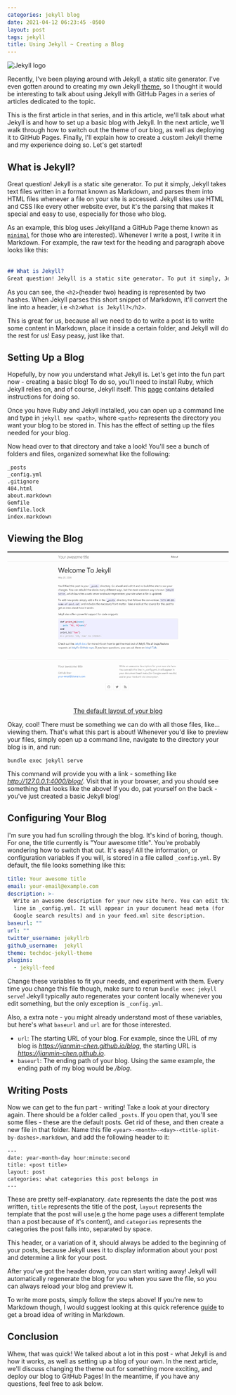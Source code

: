 ```yaml
---
categories: jekyll blog
date: 2021-04-12 06:23:45 -0500
layout: post
tags: jekyll
title: Using Jekyll ~ Creating a Blog
---
```

<img src="https://repository-images.githubusercontent.com/65252/f2b7c780-70b6-11e9-85d2-f4bda8708a2d" alt="Jekyll logo">

Recently, I've been playing around with Jekyll, a static site generator. I've even gotten around to creating my own Jekyll [theme](https://github.com/jianmin-chen/techdoc), so I thought it would be interesting to talk about using Jekyll with GitHub Pages in a series of articles dedicated to the topic.

This is the first article in that series, and in this article, we'll talk about what Jekyll is and how to set up a basic blog with Jekyll. In the next article, we'll walk through how to switch out the theme of our blog, as well as deploying it to GitHub Pages. Finally, I'll explain how to create a custom Jekyll theme and my experience doing so. Let's get started!

## What is Jekyll?
Great question! Jekyll is a static site generator. To put it simply, Jekyll takes text files written in a format known as Markdown, and parses them into HTML files whenever a file on your site is accessed. Jekyll sites use HTML and CSS like every other website ever, but it's the parsing that makes it special and easy to use, especially for those who blog.

As an example, this blog uses Jekyll(and a GitHub Page theme known as [`minimal`](https://github.com/pages-themes/minimal) for those who are interested). Whenever I write a post, I write it in Markdown. For example, the raw text for the heading and paragraph above looks like this:
~~~markdown

## What is Jekyll?
Great question! Jekyll is a static site generator. To put it simply, Jekyll takes text files written in a format known as Markdown, and parses them into HTML files whenever a file on your site is accessed. Jekyll sites use HTML and CSS like every other website ever, but it's the parsing that makes it special and easy to use, especially for those who blog.
~~~
As you can see, the `<h2>`(header two) heading is represented by two hashes. When Jekyll parses this short snippet of Markdown, it'll convert the line into a header, i.e `<h2>What is Jekyll?</h2>`.

This is great for us, because all we need to do to write a post is to write some content in Markdown, place it inside a certain folder, and Jekyll will do the rest for us! Easy peasy, just like that.

## Setting Up a Blog
Hopefully, by now you understand what Jekyll is. Let's get into the fun part now - creating a basic blog! To do so, you'll need to install Ruby, which Jekyll relies on, and of course, Jekyll itself. This [page](https://jekyllrb.com/docs/installation/) contains detailed instructions for doing so.

Once you have Ruby and Jekyll installed, you can open up a command line and type in `jekyll new <path>`, where `<path>` represents the directory you want your blog to be stored in. This has the effect of setting up the files needed for your blog.

Now head over to that directory and take a look! You'll see a bunch of folders and files, organized somewhat like the following:
~~~
_posts
_config.yml
.gitignore
404.html
about.markdown
Gemfile
Gemfile.lock
index.markdown
~~~

## Viewing the Blog
<img src="https://raw.githubusercontent.com/jekyll/minima/master/screenshot.png" alt="Minima theme">
<a href="https://github.com/jekyll/minima" style="display: block; margin-top: 25px; text-align: center; width: 100%;">The default layout of your blog</a>

Okay, cool! There must be something we can do with all those files, like... viewing them. That's what this part is about! Whenever you'd like to preview your files, simply open up a command line, navigate to the directory your blog is in, and run:
~~~
bundle exec jekyll serve
~~~
This command will provide you with a link - something like *http://127.0.0.1:4000/blog/*. Visit that in your browser, and you should see something that looks like the above! If you do, pat yourself on the back - you've just created a basic Jekyll blog!

## Configuring Your Blog
I'm sure you had fun scrolling through the blog. It's kind of boring, though. For one, the title currently is "Your awesome title". You're probably wondering how to switch that out. It's easy! All the information, or configuration variables if you will, is stored in a file called `_config.yml`. By default, the file looks something like this:
~~~yml
title: Your awesome title
email: your-email@example.com
description: >-
  Write an awesome description for your new site here. You can edit this
  line in _config.yml. It will appear in your document head meta (for
  Google search results) and in your feed.xml site description.
baseurl: ""
url: ""
twitter_username: jekyllrb
github_username:  jekyll
theme: techdoc-jekyll-theme
plugins:
  - jekyll-feed
~~~
Change these variables to fit your needs, and experiment with them. Every time you change this file though, make sure to rerun `bundle exec jekyll serve`! Jekyll typically auto regenerates your content locally whenever you edit something, but the only exception is `_config.yml`.

Also, a extra note - you might already understand most of these variables, but here's what `baseurl` and `url` are for those interested.
* `url`: The starting URL of your blog. For example, since the URL of my blog is *https://jianmin-chen.github.io/blog*, the starting URL is *https://jianmin-chen.github.io*.
* `baseurl`: The ending path of your blog. Using the same example, the ending path of my blog would be */blog*.

## Writing Posts
Now we can get to the fun part - writing! Take a look at your directory again. There should be a folder called `_posts`. If you open that, you'll see some files - these are the default posts. Get rid of these, and then create a new file in that folder. Name this file `<year>-<month>-<day>-<title-split-by-dashes>.markdown`, and add the following header to it:
~~~
---
date: year-month-day hour:minute:second
title: <post title>
layout: post
categories: what categories this post belongs in
---
~~~
These are pretty self-explanatory. `date` represents the date the post was written, `title` represents the title of the post, `layout` represents the template that the post will use(e.g the home page uses a different template than a post because of it's content), and `categories` represents the categories the post falls into, separated by space.

This header, or a variation of it, should always be added to the beginning of your posts, because Jekyll uses it to display information about your post and determine a link for your post.

After you've got the header down, you can start writing away! Jekyll will automatically regenerate the blog for you when you save the file, so you can always reload your blog and preview it.

To write more posts, simply follow the steps above! If you're new to Markdown though, I would suggest looking at this quick reference [guide](https://kramdown.gettalong.org/quickref.html) to get a broad idea of writing in Markdown.

## Conclusion
Whew, that was quick! We talked about a lot in this post - what Jekyll is and how it works, as well as setting up a blog of your own. In the next article, we'll discuss changing the theme out for something more exciting, and deploy our blog to GitHub Pages! In the meantime, if you have any questions, feel free to ask below.
